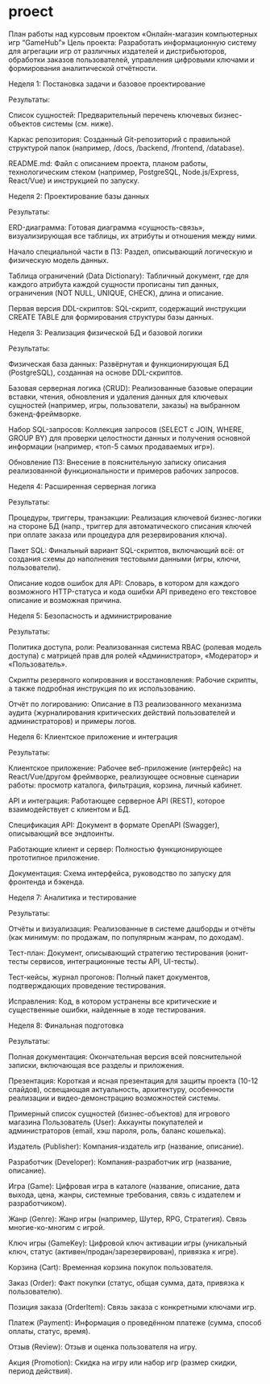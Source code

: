 # proect
План работы над курсовым проектом «Онлайн-магазин компьютерных игр “GameHub”»
Цель проекта: Разработать информационную систему для агрегации игр от различных издателей и дистрибьюторов, обработки заказов пользователей, управления цифровыми ключами и формирования аналитической отчётности.

Неделя 1: Постановка задачи и базовое проектирование

Результаты:

Список сущностей: Предварительный перечень ключевых бизнес-объектов системы (см. ниже).

Каркас репозитория: Созданный Git-репозиторий с правильной структурой папок (например, /docs, /backend, /frontend, /database).

README.md: Файл с описанием проекта, планом работы, технологическим стеком (например, PostgreSQL, Node.js/Express, React/Vue) и инструкцией по запуску.

Неделя 2: Проектирование базы данных

Результаты:

ERD-диаграмма: Готовая диаграмма «сущность-связь», визуализирующая все таблицы, их атрибуты и отношения между ними.

Начало специальной части в ПЗ: Раздел, описывающий логическую и физическую модель данных.

Таблица ограничений (Data Dictionary): Табличный документ, где для каждого атрибута каждой сущности прописаны тип данных, ограничения (NOT NULL, UNIQUE, CHECK), длина и описание.

Первая версия DDL-скриптов: SQL-скрипт, содержащий инструкции CREATE TABLE для формирования структуры базы данных.

Неделя 3: Реализация физической БД и базовой логики

Результаты:

Физическая база данных: Развёрнутая и функционирующая БД (PostgreSQL), созданная на основе DDL-скриптов.

Базовая серверная логика (CRUD): Реализованные базовые операции вставки, чтения, обновления и удаления данных для ключевых сущностей (например, игры, пользователи, заказы) на выбранном бэкенд-фреймворке.

Набор SQL-запросов: Коллекция запросов (SELECT с JOIN, WHERE, GROUP BY) для проверки целостности данных и получения основной информации (например, «топ-5 самых продаваемых игр»).

Обновление ПЗ: Внесение в пояснительную записку описания реализованной функциональности и примеров рабочих запросов.

Неделя 4: Расширенная серверная логика

Результаты:

Процедуры, триггеры, транзакции: Реализация ключевой бизнес-логики на стороне БД (напр., триггер для автоматического списания ключей при оплате заказа или процедура для резервирования ключа).

Пакет SQL: Финальный вариант SQL-скриптов, включающий всё: от создания схемы до наполнения тестовыми данными (игры, ключи, пользователи).

Описание кодов ошибок для API: Словарь, в котором для каждого возможного HTTP-статуса и кода ошибки API приведено его текстовое описание и возможная причина.

Неделя 5: Безопасность и администрирование

Результаты:

Политика доступа, роли: Реализованная система RBAC (ролевая модель доступа) с матрицей прав для ролей «Администратор», «Модератор» и «Пользователь».

Скрипты резервного копирования и восстановления: Рабочие скрипты, а также подробная инструкция по их использованию.

Отчёт по логированию: Описание в ПЗ реализованного механизма аудита (журналирования критических действий пользователей и администраторов) и примеры логов.

Неделя 6: Клиентское приложение и интеграция

Результаты:

Клиентское приложение: Рабочее веб-приложение (интерфейс) на React/Vue/другом фреймворке, реализующее основные сценарии работы: просмотр каталога, фильтрация, корзина, личный кабинет.

API и интеграция: Работающее серверное API (REST), которое взаимодействует с клиентом и БД.

Спецификация API: Документ в формате OpenAPI (Swagger), описывающий все эндпоинты.

Работающие клиент и сервер: Полностью функционирующее прототипное приложение.

Документация: Схема интерфейса, руководство по запуску для фронтенда и бэкенда.

Неделя 7: Аналитика и тестирование

Результаты:

Отчёты и визуализация: Реализованные в системе дашборды и отчёты (как минимум: по продажам, по популярным жанрам, по доходам).

Тест-план: Документ, описывающий стратегию тестирования (юнит-тесты сервисов, интеграционные тесты API, UI-тесты).

Тест-кейсы, журнал прогонов: Полный пакет документов, подтверждающих проведение тестирования.

Исправления: Код, в котором устранены все критические и существенные ошибки, найденные в ходе тестирования.

Неделя 8: Финальная подготовка

Результаты:

Полная документация: Окончательная версия всей пояснительной записки, включающая все разделы и приложения.

Презентация: Короткая и ясная презентация для защиты проекта (10-12 слайдов), освещающая актуальность, архитектуру, особенности реализации и видео-демонстрацию возможностей системы.

Примерный список сущностей (бизнес-объектов) для игрового магазина
Пользователь (User): Аккаунты покупателей и администраторов (email, хэш пароля, роль, баланс кошелька).

Издатель (Publisher): Компания-издатель игр (название, описание).

Разработчик (Developer): Компания-разработчик игр (название, описание).

Игра (Game): Цифровая игра в каталоге (название, описание, дата выхода, цена, жанры, системные требования, связь с издателем и разработчиком).

Жанр (Genre): Жанр игры (например, Шутер, RPG, Стратегия). Связь многие-ко-многим с игрой.

Ключ игры (GameKey): Цифровой ключ активации игры (уникальный ключ, статус (активен/продан/зарезервирован), привязка к игре).

Корзина (Cart): Временная корзина покупок пользователя.

Заказ (Order): Факт покупки (статус, общая сумма, дата, привязка к пользователю).

Позиция заказа (OrderItem): Связь заказа с конкретными ключами игр.

Платеж (Payment): Информация о проведённом платеже (сумма, способ оплаты, статус, время).

Отзыв (Review): Отзыв и оценка пользователя на игру.

Акция (Promotion): Скидка на игру или набор игр (размер скидки, период действия).

